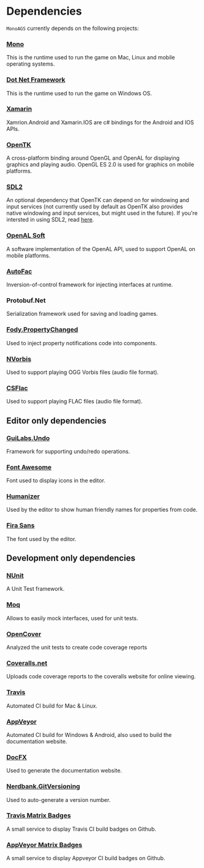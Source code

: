 # Dependencies

`MonoAGS` currently depends on the following projects:

### [Mono](http://www.mono-project.com/)

This is the runtime used to run the game on Mac, Linux and mobile operating systems.

### [Dot Net Framework](https://docs.microsoft.com/en-us/dotnet/framework/)

This is the runtime used to run the game on Windows OS.

### [Xamarin](https://www.xamarin.com)

Xamrion.Android and Xamarin.IOS are c# bindings for the Android and IOS APIs.

### [OpenTK](https://github.com/opentk/opentk)

A cross-platform binding around OpenGL and OpenAL for displaying graphics and playing audio.
OpenGL ES 2.0 is used for graphics on mobile platforms.

### [SDL2](https://www.libsdl.org/)

An optional dependency that OpenTK can depend on for windowing and input services (not currently used by default as OpenTK also provides native windowing and input services, but might used in the future). If you're intersted in using SDL2, read [here](https://github.com/opentk/opentk-dependencies).

### [OpenAL Soft](http://kcat.strangesoft.net/openal.html)

A software implementation of the OpenAL API, used to support OpenAL on mobile platforms.

### [AutoFac](https://github.com/autofac/Autofac)

Inversion-of-control framework for injecting interfaces at runtime.

### Protobuf.Net

Serialization framework used for saving and loading games.

### [Fody.PropertyChanged](https://github.com/Fody/PropertyChanged)

Used to inject property notifications code into components.

### [NVorbis](https://github.com/ioctlLR/NVorbis)

Used to support playing OGG Vorbis files (audio file format).

### [CSFlac](https://github.com/tzachshabtay/CSFlac)

Used to support playing FLAC files (audio file format).

## Editor only dependencies

### [GuiLabs.Undo](https://github.com/KirillOsenkov/Undo)

Framework for supporting undo/redo operations.

### [Font Awesome](https://fontawesome.com)

Font used to display icons in the editor.

### [Humanizer](https://github.com/Humanizr/Humanizer)

Used by the editor to show human friendly names for properties from code.

### [Fira Sans](https://github.com/mozilla/Fira)

The font used by the editor.

## Development only dependencies

### [NUnit](http://nunit.org/)

A Unit Test framework.

### [Moq](https://github.com/moq/moq4)

Allows to easily mock interfaces, used for unit tests.

### [OpenCover](https://github.com/OpenCover/opencover)

Analyzed the unit tests to create code coverage reports

### [Coveralls.net](https://github.com/csMACnz/coveralls.net)

Uploads code coverage reports to the coveralls website for online viewing.

### [Travis](https://travis-ci.org/)

Automated CI build for Mac & Linux.

### [AppVeyor](https://www.appveyor.com/)

Automated CI build for Windows & Android, also used to build the documentation website.

### [DocFX](https://dotnet.github.io/docfx/)

Used to generate the documentation website.

### [Nerdbank.GitVersioning](https://github.com/AArnott/Nerdbank.GitVersioning)

Used to auto-generate a version number.

### [Travis Matrix Badges](https://github.com/bjfish/travis-matrix-badges)

A small service to display Travis CI build badges on Github.

### [AppVeyor Matrix Badges](https://github.com/tzachshabtay/appveyor-matrix-badges)

A small service to display Appveyor CI build badges on Github.
